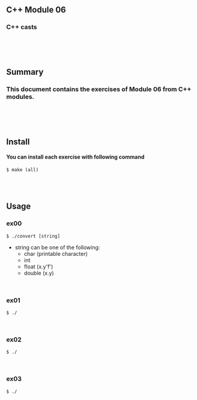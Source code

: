 ## C++ Module 06
### C++ casts
<br/><br/><br/>

## Summary
### This document contains the exercises of Module 06 from C++ modules.
<br/><br/><br/>

## Install
#### You can install each exercise with following command
	$ make (all)
<br/><br/>

## Usage
### ex00
	$ ./convert [string]

* string can be one of the following:
	* char (printable character)
	* int 
	* float (x.y'f')
	* double (x.y)
<br/>

### ex01
	$ ./
<br/>

### ex02
	$ ./
<br/>

### ex03
	$ ./

<br/>